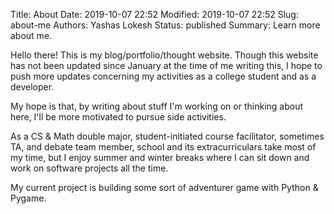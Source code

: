 Title: About
Date: 2019-10-07 22:52
Modified: 2019-10-07 22:52
Slug: about-me
Authors: Yashas Lokesh
Status: published
Summary: Learn more about me.

Hello there! This is my blog/portfolio/thought website. Though this website has
not been updated since January at the time of me writing this, I hope to
push more updates concerning my activities as a college student and as a developer.

My hope is that, by writing about stuff I'm working on or thinking about here, 
I'll be more motivated to pursue side activities. 

As a CS & Math double major, student-initiated course facilitator, sometimes TA,
and debate team member, school and its extracurriculars take most of my time, 
but I enjoy summer and winter breaks where I can sit down and work on software
projects all the time. 

My current project is building some sort of adventurer game with Python & Pygame.